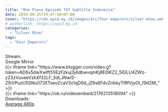```yaml
---
title: "One Piece Episode 747 Subtitle Indonesia"
date: 2019-08-25T19:47:58+07:00
cover: "https://cdn.opid.my.id/images/arc/four-emperors/silver-mine.webp" # Optional, cover
# authorlink: https://opid.my.id
categories:
  - "Silver Mine"
tags:
  - "Four Emperors"
---
```

<div class="ui menu violet borderless inverted">
  <div class="header item active">
        Stream:
    </div>
  <a class="active item" data-tab="google">
    <i class="google drive icon"></i> Google
  </a>
  <a class="item nounderline" data-tab="mirror">
    <i class="odnoklassniki icon"></i> Mirror
  </a>
</div>
<div class="ui bottom attached tab segment active" style="border:0 !important;" data-tab="google">
{{< iframe link="https://www.blogger.com/video.g?token=AD6v5dwXwlft51iEzFzkuj3j4dbwvqmKj8E0lKZ2_5IGLU4ZWz-zZ3zVuveeVzkXf32LF_3dLJNwiS-Z5iVPuzU5SNu073XTxeoZcaV3x1qD0d_jZ6s6FdvZnbkyTlRfVjyOt_f9d2M_" >}}
</div>
<div class="ui bottom attached tab segment" style="border:0 !important;" data-tab="mirror">
{{< iframe link="https://ok.ru/videoembed/2176213519094" >}}
</div>
<div class="ui menu violet borderless inverted">
  <div class="header item active">
        Downloads:
    </div>
  <a class="item nounderline" href="https://ouo.io/dqBiQGP" target="_blank" rel="dofollow"><i class="google drive icon"></i>
    Average 480p</a>
</div>